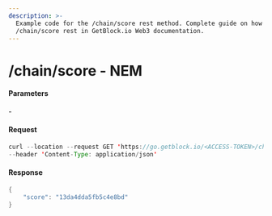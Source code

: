 ```yaml
---
description: >-
  Example code for the /chain/score rest method. Сomplete guide on how to use
  /chain/score rest in GetBlock.io Web3 documentation.
---
```


# /chain/score - NEM

#### Parameters

\-

#### Request

```java
curl --location --request GET 'https://go.getblock.io/<ACCESS-TOKEN>/chain/score' \
--header 'Content-Type: application/json'
```

#### Response

```java
{
    "score": "13da4dda5fb5c4e8bd"
}
```
